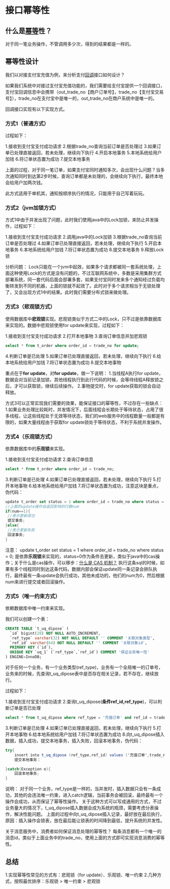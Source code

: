 # 接口幂等性

## 什么是[幂等](https://so.csdn.net/so/search?q=幂等&spm=1001.2101.3001.7020)性？

对于同一笔业务操作，不管调用多少次，得到的结果都是一样的。

## 幂等性设计

我们以对接支付宝充值为例，来分析支付[回调](https://so.csdn.net/so/search?q=回调&spm=1001.2101.3001.7020)接口如何设计？

如果我们系统中对接过支付宝充值功能的，我们需要给支付宝提供一个回调接口，支付宝回调信息中会携带（out_trade_no【商户订单号】，trade_no【支付宝交易号】），trade_no在支付宝中是唯一的，out_trade_no在商户系统中是唯一的。

回调接口实现有以下实现方式。

### 方式1（普通方式）

过程如下：

1.接收到支付宝支付成功请求
2.根据trade_no查询当前订单是否处理过
3.如果订单已处理直接返回，若未处理，继续向下执行
4.开启本地事务
5.本地系统给用户加钱
6.将订单状态置为成功
7.提交本地事务

上面的过程，对于同一笔订单，如果支付宝同时通知多次，会出现什么问题？当多次通知同时到达第2步时候，查询订单都是未处理的，会继续向下执行，最终本地会给用户加两次钱。

此方式适用于单机其，通知按顺序执行的情况，只能用于自己写着玩玩。

### 方式2（jvm加锁方式）

方式1中由于并发出现了问题，此时我们使用java中的Lock加锁，来防止并发操作，过程如下：

1.接收到支付宝支付成功请求
2.调用java中的Lock加锁
3.根据trade_no查询当前订单是否处理过
4.如果订单已处理直接返回，若未处理，继续向下执行
5.开启本地事务
6.本地系统给用户加钱
7.将订单状态置为成功
8.提交本地事务
9.释放Lock锁

分析问题：
Lock只能在一个jvm中起效，如果多个请求都被同一套系统处理，上面这种使用Lock的方式是没有问题的，不过互联网系统中，多数是采用集群方式部署系统，同一套代码后面会部署多套，如果支付宝同时发来多个通知经过负载均衡转发到不同的机器，上面的锁就不起效了。此时对于多个请求相当于无锁处理了，又会出现方式1中的结果。此时我们需要分布式锁来做处理。

### 方式3（悲观锁方式）

使用数据库中**悲观锁**实现。悲观锁类似于方式二中的Lock，只不过是依靠数据库来实现的。数据中悲观锁使用for update来实现，过程如下：

1.接收到支付宝支付成功请求
2.打开本地事物
3.查询订单信息并加悲观锁

```sql
select * from t_order where order_id = trade_no for update;
```

4.判断订单是已处理
5.如果订单已处理直接返回，若未处理，继续向下执行
6.给本地系统给用户加钱
7.将订单状态置为成功
8.提交本地事物

重点在于**for update**，对**for update**，做一下说明：
1.当线程A执行for update，数据会对当前记录加锁，其他线程执行到此行代码的时候，会等待线程A释放锁之后，才可以获取锁，继续后续操作。
2.事物提交时，for update获取的锁会自动释放。

方式3可以正常实现我们需要的效果，能保证接口的幂等性，不过存在一些缺点：
1.如果业务处理比较耗时，并发情况下，后面线程会长期处于等待状态，占用了很多线程，让这些线程处于无效等待状态，我们的web服务中的线程数量一般都是有限的，如果大量线程由于获取for update锁处于等待状态，不利于系统并发操作。

### 方式4（乐观锁方式）

依靠数据库中的**乐观锁**来实现。

1.接收到支付宝支付成功请求
2.查询订单信息

```sql
select * from t_order where order_id = trade_no;
```

3.判断订单是已处理
4.如果订单已处理直接返回，若未处理，继续向下执行
5.打开本地事物
6.给本地系统给用户加钱
7.将订单状态置为成功，注意这块是重点，伪代码：

```swift
update t_order set status = 1 where order_id = trade_no where status = 0;
//上面的update操作会返回影响的行数num
if(num==1){
 //表示更新成功
 提交事务;
}else{
 //表示更新失败
 回滚事务;
}
```

注意：
update t_order set status = 1 where order_id = trade_no where status = 0; 是依靠**乐观锁**来实现的，status=0作为条件去更新，类似于java中的cas操作；关于什么是cas操作，可以移步：[什么是 CAS 机制？](http://www.itsoku.com/article/63)
执行这条sql的时候，如果有多个线程同时到达这条代码，数据内部会保证update同一条记录会排队执行，最终最有一条update会执行成功，其他未成功的，他们的num为0，然后根据num来进行提交或者回滚操作。

### 方式5（唯一约束方式）

依赖数据库中唯一约束来实现。

我们可以创建一个表：

```sql
CREATE TABLE `t_uq_dipose` (
  `id` bigint(20) NOT NULL AUTO_INCREMENT,
  `ref_type` varchar(32) NOT NULL DEFAULT '' COMMENT '关联对象类型',
  `ref_id` varchar(64) NOT NULL DEFAULT '' COMMENT '关联对象id',
  PRIMARY KEY (`id`),
  UNIQUE KEY `uq_1` (`ref_type`,`ref_id`) COMMENT '保证业务唯一性'
) ENGINE=InnoDB;
```

对于任何一个业务，有一个业务类型(ref_type)，业务有一个全局唯一的订单号，业务来的时候，先查询t_uq_dipose表中是否存在相关记录，若不存在，继续放行。

过程如下：

1.接收到支付宝支付成功请求
2.查询t_uq_dipose(**条件ref_id,ref_type**)，可以判断订单是否已处理

```sql
select * from t_uq_dipose where ref_type = '充值订单' and ref_id = trade_no;
```

3.判断订单是已处理
4.如果订单已处理直接返回，若未处理，继续向下执行
5.打开本地事物
6.给本地系统给用户加钱
7.将订单状态置为成功
8.向t_uq_dipose插入数据，插入成功，提交本地事务，插入失败，回滚本地事务，伪代码：

```csharp
try{
	insert into t_uq_dipose (ref_type,ref_id) values ('充值订单',trade_no);
	提交本地事务：

}catch(Exception e){
    回滚本地事务;
}
```

说明：
对于同一个业务，ref_type是一样的，当并发时，插入数据只会有一条成功，其他的会违法唯一约束，进入catch逻辑，当前事务会被回滚，最终最有一个操作会成功，从而保证了幂等性操作。
关于这种方式可以写成通用的方式，不过业务量大的情况下，t_uq_dipose插入数据会成为系统的瓶颈，需要考虑分表操作，解决性能问题。
上面的过程中向t_uq_dipose插入记录，最好放在最后执行，原因：插入操作会锁表，放在最后能让锁表的时间降到最低，提升系统的并发性。

关于消息服务中，消费者如何保证消息处理的幂等性？
每条消息都有一个唯一的消息id，类似于上面业务中的trade_no，使用上面的方式即可实现消息消费的幂等性。

## 总结

1.实现幂等性常见的方式有：悲观锁（for update）、乐观锁、唯一约束
2.几种方式，按照最优排序：乐观锁 > 唯一约束 > 悲观锁